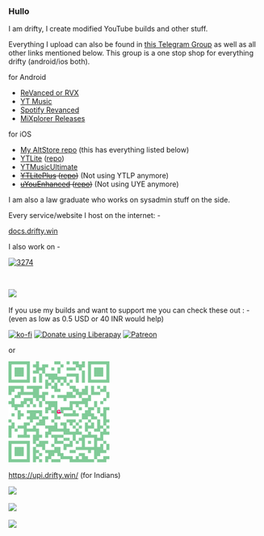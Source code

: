 ### Hullo

I am drifty, I create modified YouTube builds and other stuff.

Everything I upload can also be found in [this Telegram Group](https://003274.xyz/megalomania) as well as all other links mentioned below. This group is a one stop shop for everything drifty (android/ios both).

for Android 
- [ReVanced or RVX](https://003274.xyz/yt)
- [YT Music](https://003274.xyz/ytm)
- [Spotify Revanced](https://003274.xyz/spotify)
- [MiXplorer Releases](https://003274.xyz/mix)
  
for iOS
- [My AltStore repo](https://003274.xyz/altstore) (this has everything listed below)
- [YTLite](https://view.drifty.win/view/app/?source=https://raw.githubusercontent.com/driftywinds/driftywinds.github.io/master/AltStore/apps.json&id=com.google.ios.youtube) ([repo](https://github.com/driftywinds/YTLite))
- [YTMusicUltimate](https://view.drifty.win/view/app/?source=https://driftywinds.github.io/AltStore/apps.json&id=com.google.ios.youtubemusic) 
- ~~[YTLitePlus](https://ios.drifty.win/view/app/?source=https://driftywinds.github.io/AltStore/apps.json&id=com.google.ios.youtubeytlp) ([repo](https://github.com/driftywinds/YTLitePlus/))~~ (Not using YTLP anymore)
- ~~[uYouEnhanced](https://ios.drifty.win/view/app/?source=https://driftywinds.github.io/AltStore/apps.json&id=com.google.ios.youtube) ([repo](https://github.com/driftywinds/uYouEnhanced))~~ (Not using UYE anymore)

I am also a law graduate who works on sysadmin stuff on the side.

Every service/website I host on the internet: - 

[docs.drifty.win](https://003274.xyz/services)

I also work on -

<a href="https://www.003274.xyz/" target="_blank"><img alt= "3274" src="https://i.ibb.co/3TfCh7r/small.png"></a>

</br>

![](https://komarev.com/ghpvc/?username=driftywinds&label=Page+Views&color=brightgreen&style=for-the-badge)

If you use my builds and want to support me you can check these out : - (even as low as 0.5 USD or 40 INR would help)

[![ko-fi](https://ko-fi.com/img/githubbutton_sm.svg)](https://ko-fi.com/driftywinds) <noscript><a href="https://liberapay.com/driftywinds/donate" target="_blank"><img alt="Donate using Liberapay" src="https://liberapay.com/assets/widgets/donate.svg"></a></noscript> <noscript><a href="https://www.patreon.com/bePatron?u=67102544" data-patreon-widget-type="become-patron-button" target="_blank"><img alt="Patreon" src="https://i.ibb.co/th46pRP/30-height.png"></a></noscript> 

or

<img alt="UPI" src="https://raw.githubusercontent.com/driftywinds/driftywinds/main/Images/dwUPI100x100(2).svg"></a></noscript> 

https://upi.drifty.win/ (for Indians)

<div align="left">
  <img src="https://stats.drifty.win/api?username=driftywinds&show_icons=true&count_private=true&theme=omni&include_all_commits=true" />
</div>

![](https://gamer2810.github.io/steam-miniprofile/?interactive=true&accountId=437560357)

![](https://hit.yhype.me/github/profile?user_id=63164617)
